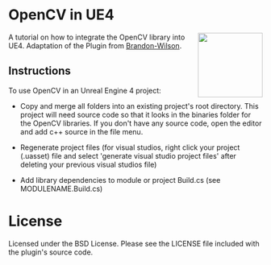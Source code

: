 OpenCV in UE4
=============

[<img align="right" src="https://raw.github.com/Brandon-Wilson/OpenCV-Plugin/master/Plugins/OpenCV/Resources/Icon128.png" width="128" height="128"/>](https://raw.github.com/Brandon-Wilson/OpenCV-Plugin/master/Plugins/OpenCV/Resources/Icon128.png)
A tutorial on how to integrate the OpenCV library into UE4. Adaptation of the Plugin from [Brandon-Wilson](https://github.com/Brandon-Wilson/OpenCV-Plugin).

Instructions
----------
To use OpenCV in an Unreal Engine 4 project:

* Copy and merge all folders into an existing project's root directory. This project will need source code so that it looks in the binaries folder for the OpenCV libraries. If you don't have any source code, open the editor and add c++ source in the file menu.

* Regenerate project files (for visual studios, right click your project (.uasset) file and select 'generate visual studio project files' after deleting your previous visual studios file)

* Add library dependencies to module or project Build.cs (see MODULENAME.Build.cs)

License
=======

Licensed under the BSD License. Please see the LICENSE file included with the plugin's source code.
